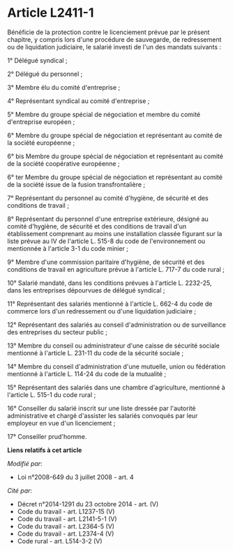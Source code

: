 # Article L2411-1

Bénéficie de la protection contre le licenciement prévue par le présent chapitre, y compris lors d'une procédure de
sauvegarde, de redressement ou de liquidation judiciaire, le salarié investi de l'un des mandats suivants : 

1° Délégué syndical ; 

2° Délégué du personnel ; 

3° Membre élu du comité d'entreprise ; 

4° Représentant syndical au comité d'entreprise ; 

5° Membre du groupe spécial de négociation et membre du comité d'entreprise européen ; 

6° Membre du groupe spécial de négociation et représentant au comité de la société européenne ; 

6° bis Membre du groupe spécial de négociation et représentant au comité de la société coopérative européenne ; 

6° ter Membre du groupe spécial de négociation et représentant au comité de la société issue de la fusion transfrontalière ; 

7° Représentant du personnel au comité d'hygiène, de sécurité et des conditions de travail ; 

8° Représentant du personnel d'une entreprise extérieure, désigné au comité d'hygiène, de sécurité et des conditions de
travail d'un établissement comprenant au moins une installation classée figurant sur la liste prévue au IV de l'article L.
515-8 du code de l'environnement ou mentionnée à l'article 3-1 du code minier ; 

9° Membre d'une commission paritaire d'hygiène, de sécurité et des conditions de travail en agriculture prévue à l'article L.
717-7 du code rural ; 

10° Salarié mandaté, dans les conditions prévues à l'article L. 2232-25, dans les entreprises dépourvues de délégué
syndical ; 

11° Représentant des salariés mentionné à l'article L. 662-4 du code de commerce lors d'un redressement ou d'une liquidation
judiciaire ; 

12° Représentant des salariés au conseil d'administration ou de surveillance des entreprises du secteur public ; 

13° Membre du conseil ou administrateur d'une caisse de sécurité sociale mentionné à l'article L. 231-11 du code de la
sécurité sociale ; 

14° Membre du conseil d'administration d'une mutuelle, union ou fédération mentionné à l'article L. 114-24 du code de la
mutualité ; 

15° Représentant des salariés dans une chambre d'agriculture, mentionné à l'article L. 515-1 du code rural ; 

16° Conseiller du salarié inscrit sur une liste dressée par l'autorité administrative et chargé d'assister les salariés
convoqués par leur employeur en vue d'un licenciement ; 

17° Conseiller prud'homme.

**Liens relatifs à cet article**

_Modifié par_:

  - Loi n°2008-649 du 3 juillet 2008 - art. 4

_Cité par_:

  - Décret n°2014-1291 du 23 octobre 2014 - art. (V)
  - Code du travail - art. L1237-15 (V)
  - Code du travail - art. L2141-5-1 (V)
  - Code du travail - art. L2364-5 (V)
  - Code du travail - art. L2374-4 (V)
  - Code rural - art. L514-3-2 (V)

